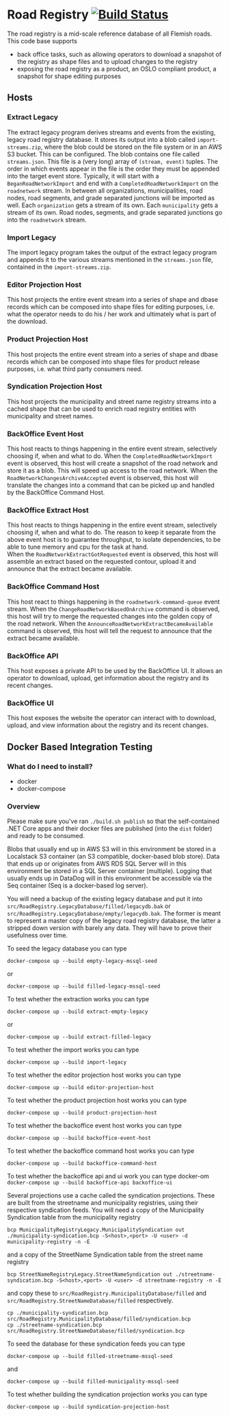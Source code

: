 # Road Registry [![Build Status](https://github.com/Informatievlaanderen/road-registry/workflows/CI/badge.svg)](https://github.com/Informatievlaanderen/road-registry/actions)

The road registry is a mid-scale reference database of all Flemish roads. This code base supports

- back office tasks, such as allowing operators to download a snapshot of the registry as shape files and to upload changes to the registry
- exposing the road registry as a product, an OSLO compliant product, a snapshot for shape editing purposes

## Hosts

### Extract Legacy

The extract legacy program derives streams and events from the existing, legacy road registry database.
It stores its output into a blob called `import-streams.zip`, where the blob could be stored on the file system or in an AWS S3 bucket. This can be configured.
The blob contains one file called `streams.json`. This file is a (very long) array of `(stream, event)` tuples.
The order in which events appear in the file is the order they must be appended into the target event store.
Typically, it will start with a `BeganRoadNetworkImport` and end with a `CompletedRoadNetworkImport` on the `roadnetwork` stream.
In between all organizations, municipalities, road nodes, road segments, and grade separated junctions will be imported as well.
Each `organization` gets a stream of its own. Each `municipality` gets a stream of its own. Road nodes, segments, and grade separated junctions go into the `roadnetwork` stream.

### Import Legacy

The import legacy program takes the output of the extract legacy program and appends it to the various streams mentioned in the `streams.json` file, contained in the `import-streams.zip`.

### Editor Projection Host

This host projects the entire event stream into a series of shape and dbase records which can be composed into shape files for editing purposes, i.e. what the operator needs to do his / her work and ultimately what is part of the download.

### Product Projection Host

This host projects the entire event stream into a series of shape and dbase records which can be composed into shape files for product release purposes, i.e. what third party consumers need.

### Syndication Projection Host

This host projects the municipality and street name registry streams into a cached shape that can be used to enrich road registry entities with municipality and street names.

### BackOffice Event Host

This host reacts to things happening in the entire event stream, selectively choosing if, when and what to do.
When the `CompletedRoadNetworkImport` event is observed, this host will create a snapshot of the road network and store it as a blob. This will speed up access to the road network.
When the `RoadNetworkChangesArchiveAccepted` event is observed, this host will translate the changes into a command that can be picked up and handled by the BackOffice Command Host.

### BackOffice Extract Host

This host reacts to things happening in the entire event stream, selectively choosing if, when and what to do.
The reason to keep it separate from the above event host is to guarantee throughput, to isolate dependencies, to be able to tune memory and cpu for the task at hand.  
When the `RoadNetworkExtractGotRequested` event is observed, this host will assemble an extract based on the requested contour, upload it and announce that the extract became available.

### BackOffice Command Host

This host react to things happening in the `roadnetwork-command-queue` event stream.
When the `ChangeRoadNetworkBasedOnArchive` command is observed, this host will try to merge the requested changes into the golden copy of the road network.
When the `AnnounceRoadNetworkExtractBecameAvailable` command is observed, this host will tell the request to announce that the extract became available.

### BackOffice API

This host exposes a private API to be used by the BackOffice UI.
It allows an operator to download, upload, get information about the registry and its recent changes.

### BackOffice UI

This host exposes the website the operator can interact with to download, upload, and view information about the registry and its recent changes.

## Docker Based Integration Testing

### What do I need to install?

- docker
- docker-compose

### Overview

Please make sure you've ran `./build.sh publish` so that the self-contained .NET Core apps and their docker files are published (into the `dist` folder)
and ready to be consumed.

Blobs that usually end up in AWS S3 will in this environment be stored in a Localstack S3 container (an S3 compatible, docker-based blob store).
Data that ends up or originates from AWS RDS SQL Server will in this environment be stored in a SQL Server container (multiple).
Logging that usually ends up in DataDog will in this environment be accessible via the Seq container (Seq is a docker-based log server).

You will need a backup of the existing legacy database and put it into `src/RoadRegistry.LegacyDatabase/filled/legacydb.bak` or `src/RoadRegistry.LegacyDatabase/empty/legacydb.bak`.
The former is meant to represent a master copy of the legacy road registry database, the latter a stripped down version with barely any data. They will have to prove their usefulness over time.

To seed the legacy database you can type

`docker-compose up --build empty-legacy-mssql-seed`

or

`docker-compose up --build filled-legacy-mssql-seed`

To test whether the extraction works you can type

`docker-compose up --build extract-empty-legacy`

or

`docker-compose up --build extract-filled-legacy`

To test whether the import works you can type

`docker-compose up --build import-legacy`

To test whether the editor projection host works you can type

`docker-compose up --build editor-projection-host`

To test whether the product projection host works you can type

`docker-compose up --build product-projection-host`

To test whether the backoffice event host works you can type

`docker-compose up --build backoffice-event-host`

To test whether the backoffice command host works you can type

`docker-compose up --build backoffice-command-host`

To test whether the backoffice api and ui work you can type
docker-om
`docker-compose up --build backoffice-api backoffice-ui`

Several projections use a cache called the syndication projections. 
These are built from the streetname and municipality registries, using their respective syndication feeds.
You will need a copy of the Municipality Syndication table from the municipality registry

`bcp MunicipalityRegistryLegacy.MunicipalitySyndication out ./municipality-syndication.bcp -S<host>,<port> -U <user> -d municipality-registry -n -E`

and a copy of the StreetName Syndication table from the street name registry

`bcp StreetNameRegistryLegacy.StreetNameSyndication out ./streetname-syndication.bcp -S<host>,<port> -U <user> -d streetname-registry -n -E`

and copy these to `src/RoadRegistry.MunicipalityDatabase/filled` and `src/RoadRegistry.StreetNameDatabase/filled` respectively.

```
cp ./municipality-syndication.bcp src/RoadRegistry.MunicipalityDatabase/filled/syndication.bcp
cp ./streetname-syndication.bcp src/RoadRegistry.StreetNameDatabase/filled/syndication.bcp

```

To seed the database for these syndication feeds you can type

`docker-compose up --build filled-streetname-mssql-seed`

and

`docker-compose up --build filled-municipality-mssql-seed`

To test whether building the syndication projection works you can type

`docker-compose up --build syndication-projection-host`



